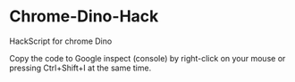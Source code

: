 # Chrome-Dino-Hack
HackScript for chrome Dino

Copy the code to Google inspect (console) by right-click on your mouse or pressing Ctrl+Shift+I at the same time.

